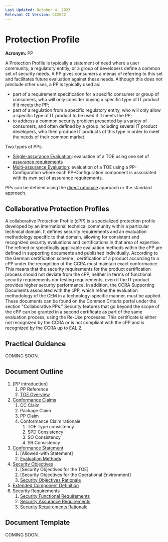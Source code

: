 ```yaml
---
Last Updated: October 4, 2023
Relevant CC Version: CC2022
---
```


# Protection Profile

**Acronym:** PP

A Protection Profile is typically a statement of need where a user community, a regulatory entitiy, or a group of developers define a common set of security needs. A PP gives consumers a menas of referring to this set and facilitates future evaluation against these needs.
Although this does not preclude other uses, a PP is typically used as:
- part of a requirement specification for a specific consumer or group of consumers, who will only consider buying a specific type of IT product if it meets the PP;
- part of a regulation from a specific regulatory entity, who will only allow a specific type of IT product to be used if it meets the PP;
- to address a common security problem presented by a variety of consumers, and often defined by a group including several IT product developers, who then produce IT products of this type in order to meet the needs of their common market.

Two types of PPs:
- [Single-assurance Evaluation](./Single-assuranceEvaluation.md): evaluation of a TOE using one set of [assurance requirements](./SecurityAssuranceRequirement.md)
- [Multi-assurance Evaluation](./Multi-assuranceEvaluation.md): evaluation of a TOE using a PP-Configuration where each PP-Configuration component is associated with its own set of assurance requirements.

PPs can be defined using the [direct rationale](./DirectRationale.md) approach or the standard approach.

## Collaborative Protection Profiles
A collaborative Protection Profile (cPP) is a specialized protection profile developed by an international technical community within a particular technical domain. It defines security requirements and an evaluation methodology specific to that domain, allowing for consistent and recognized security evaluations and certifications in that area of expertise. The refined or specifically applicable evaluation methods within the cPP are defined in supporting documents and published individually.
According to the German certification scheme , certification of a product according to a cPP under the recognition of the CCRA must maintain exact conformance. This means that the security requirements for the product certification process should not deviate from the cPP, neither in terms of functional security requirements nor testing requirements, even if the IT product provides higher security performance. In addition, the CCRA Supporting Documents associated with the cPP, which refine the evaluation methodology of the CEM in a technology-specific manner, must be applied. These documents can be found on the Common Criteria portal under the section "Collaborative PPs." Security features that go beyond the scope of the cPP can be granted in a second certificate as part of the same evaluation process, using the Re-Use processes. This certificate is either not recognized by the CCRA or is not compliant with the cPP and is recognized by the CCRA up to EAL 2.

## Practical Guidance

COMING SOON.

## Document Outline

1. [PP Introduction]
    1. PP Reference
    2. [TOE Overview](./TOEOverview.md)
2. [Conformance Claims](./ConformanceClaim.md)
    1.  CC Claim
    2.  Package Claim
    3.  PP Claim
    4.  Conformance Claim rationale
        1.  TOE Type consistency
        2.  SPD Consistency
        3.  SO Consistency
        4.  SR Consistency
3.  [Conformance Statement](ConformanceStatement.md)
    1.  [Allowed-with Statement]
    2.  [Evaluation Methods](./EvaluationMethods.md)
4.  [Security Objectives](./SecurityObjective.md)
    1.  [Security Objectives for the TOE]
    2.  [Security Objectives for the Operational Environment]
    3.  [Security Objectives Rationale](./Rationale.md)
4.  [Extended Component Definition](./ExtendedComponentDefinition.md)
5.  Security Requirements
    1.  [Security Functional Requirements](./SecurityFunctionalRequirement.md)
    2.  [Security Assurance Requirements](./SecurityAssuranceRequirement.md)
    3.  [Security Requirements Rationale](./Rationale.md)

## Document Template

COMING SOON.